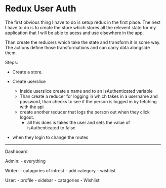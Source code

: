 # Redux User Auth

The first obvious thing I have to do is setup redux in the first place. The next I have to do is to create the store which stores all
the relevent state for my application that I will be able to acess and use elsewhere in the app.

Than create the reducers which take the state and transform it in some way. The actions define those transformations and can
carry data alongside them.

Steps:

- Create a store.
- Create userslice

  - Inside userslice create a name and to an isAuthenticated variable
  - Than create a reducer for logging in which takes in a username and password,
    than checks to see if the person is logged in by fetching with the api
  - create another reducer that logs the person out when they click logout.
    - all this does is takes the user and sets the value of isAuthenticated to false

- when they login to change the routes

---

Dashboard

Admin: - everything

Writer: - catagories of intrest - add category - wishlist

User: - profile - sidebar - catagories - Wishlist
